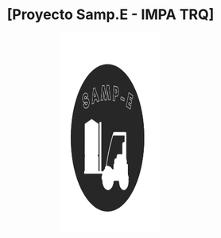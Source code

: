 <div align="center">

# [Proyecto Samp.E - IMPA TRQ] 

<img src=https://github.com/juanteira/Samp.e-2024/blob/main/LOGO/LOGO%20SAMP.E.png width="200" height="400" />
